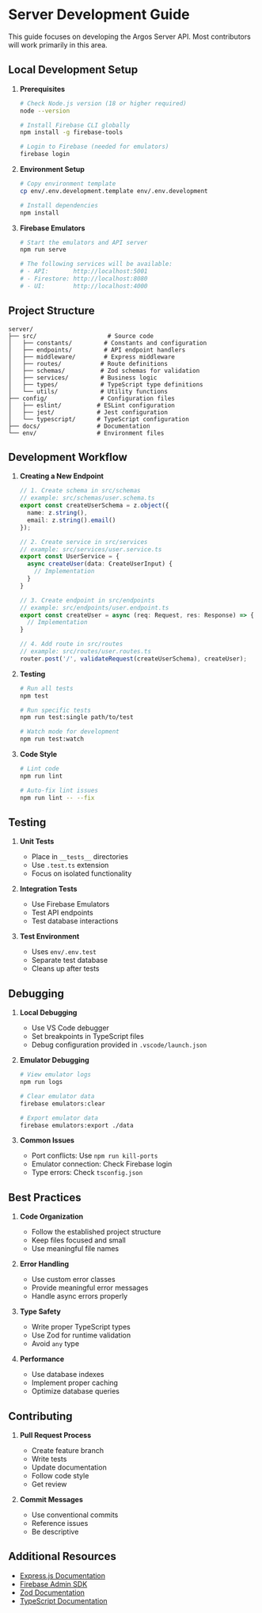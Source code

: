 # Server Development Guide

This guide focuses on developing the Argos Server API. Most contributors will work primarily in this area.

## Local Development Setup

1. **Prerequisites**
   ```bash
   # Check Node.js version (18 or higher required)
   node --version

   # Install Firebase CLI globally
   npm install -g firebase-tools

   # Login to Firebase (needed for emulators)
   firebase login
   ```

2. **Environment Setup**
   ```bash
   # Copy environment template
   cp env/.env.development.template env/.env.development

   # Install dependencies
   npm install
   ```

3. **Firebase Emulators**
   ```bash
   # Start the emulators and API server
   npm run serve

   # The following services will be available:
   # - API:       http://localhost:5001
   # - Firestore: http://localhost:8080
   # - UI:        http://localhost:4000
   ```

## Project Structure

```
server/
├── src/                    # Source code
│   ├── constants/         # Constants and configuration
│   ├── endpoints/         # API endpoint handlers
│   ├── middleware/        # Express middleware
│   ├── routes/           # Route definitions
│   ├── schemas/          # Zod schemas for validation
│   ├── services/         # Business logic
│   ├── types/            # TypeScript type definitions
│   └── utils/            # Utility functions
├── config/               # Configuration files
│   ├── eslint/          # ESLint configuration
│   ├── jest/            # Jest configuration
│   └── typescript/      # TypeScript configuration
├── docs/                # Documentation
└── env/                 # Environment files
```

## Development Workflow

1. **Creating a New Endpoint**
   ```typescript
   // 1. Create schema in src/schemas
   // example: src/schemas/user.schema.ts
   export const createUserSchema = z.object({
     name: z.string(),
     email: z.string().email()
   });

   // 2. Create service in src/services
   // example: src/services/user.service.ts
   export const UserService = {
     async createUser(data: CreateUserInput) {
       // Implementation
     }
   }

   // 3. Create endpoint in src/endpoints
   // example: src/endpoints/user.endpoint.ts
   export const createUser = async (req: Request, res: Response) => {
     // Implementation
   }

   // 4. Add route in src/routes
   // example: src/routes/user.routes.ts
   router.post('/', validateRequest(createUserSchema), createUser);
   ```

2. **Testing**
   ```bash
   # Run all tests
   npm test

   # Run specific tests
   npm run test:single path/to/test

   # Watch mode for development
   npm run test:watch
   ```

3. **Code Style**
   ```bash
   # Lint code
   npm run lint

   # Auto-fix lint issues
   npm run lint -- --fix
   ```

## Testing

1. **Unit Tests**
   - Place in `__tests__` directories
   - Use `.test.ts` extension
   - Focus on isolated functionality

2. **Integration Tests**
   - Use Firebase Emulators
   - Test API endpoints
   - Test database interactions

3. **Test Environment**
   - Uses `env/.env.test`
   - Separate test database
   - Cleans up after tests

## Debugging

1. **Local Debugging**
   - Use VS Code debugger
   - Set breakpoints in TypeScript files
   - Debug configuration provided in `.vscode/launch.json`

2. **Emulator Debugging**
   ```bash
   # View emulator logs
   npm run logs

   # Clear emulator data
   firebase emulators:clear

   # Export emulator data
   firebase emulators:export ./data
   ```

3. **Common Issues**
   - Port conflicts: Use `npm run kill-ports`
   - Emulator connection: Check Firebase login
   - Type errors: Check `tsconfig.json`

## Best Practices

1. **Code Organization**
   - Follow the established project structure
   - Keep files focused and small
   - Use meaningful file names

2. **Error Handling**
   - Use custom error classes
   - Provide meaningful error messages
   - Handle async errors properly

3. **Type Safety**
   - Write proper TypeScript types
   - Use Zod for runtime validation
   - Avoid `any` type

4. **Performance**
   - Use database indexes
   - Implement proper caching
   - Optimize database queries

## Contributing

1. **Pull Request Process**
   - Create feature branch
   - Write tests
   - Update documentation
   - Follow code style
   - Get review

2. **Commit Messages**
   - Use conventional commits
   - Reference issues
   - Be descriptive

## Additional Resources

- [Express.js Documentation](https://expressjs.com/)
- [Firebase Admin SDK](https://firebase.google.com/docs/admin/setup)
- [Zod Documentation](https://zod.dev/)
- [TypeScript Documentation](https://www.typescriptlang.org/docs/) 